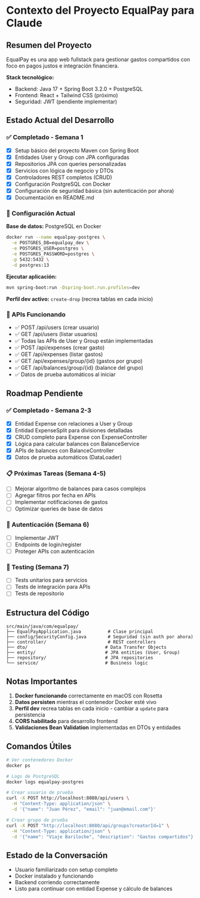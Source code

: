 # Contexto del Proyecto EqualPay para Claude

## Resumen del Proyecto
EqualPay es una app web fullstack para gestionar gastos compartidos con foco en pagos justos e integración financiera.

**Stack tecnológico:**
- Backend: Java 17 + Spring Boot 3.2.0 + PostgreSQL
- Frontend: React + Tailwind CSS (próximo)
- Seguridad: JWT (pendiente implementar)

## Estado Actual del Desarrollo

### ✅ Completado - Semana 1
- [x] Setup básico del proyecto Maven con Spring Boot
- [x] Entidades User y Group con JPA configuradas
- [x] Repositorios JPA con queries personalizadas
- [x] Servicios con lógica de negocio y DTOs
- [x] Controladores REST completos (CRUD)
- [x] Configuración PostgreSQL con Docker
- [x] Configuración de seguridad básica (sin autenticación por ahora)
- [x] Documentación en README.md

### 🔧 Configuración Actual
**Base de datos:** PostgreSQL en Docker
```bash
docker run --name equalpay-postgres \
  -e POSTGRES_DB=equalpay_dev \
  -e POSTGRES_USER=postgres \
  -e POSTGRES_PASSWORD=postgres \
  -p 5432:5432 \
  -d postgres:13
```

**Ejecutar aplicación:**
```bash
mvn spring-boot:run -Dspring-boot.run.profiles=dev
```

**Perfil dev activo:** `create-drop` (recrea tablas en cada inicio)

### 🧪 APIs Funcionando
- ✅ POST /api/users (crear usuario)
- ✅ GET /api/users (listar usuarios)
- ✅ Todas las APIs de User y Group están implementadas
- ✅ POST /api/expenses (crear gasto)
- ✅ GET /api/expenses (listar gastos)
- ✅ GET /api/expenses/group/{id} (gastos por grupo)
- ✅ GET /api/balances/group/{id} (balance del grupo)
- ✅ Datos de prueba automáticos al iniciar

## Roadmap Pendiente

### ✅ Completado - Semana 2-3
- [x] Entidad Expense con relaciones a User y Group
- [x] Entidad ExpenseSplit para divisiones detalladas
- [x] CRUD completo para Expense con ExpenseController
- [x] Lógica para calcular balances con BalanceService
- [x] APIs de balances con BalanceController
- [x] Datos de prueba automáticos (DataLoader)

### 📋 Próximas Tareas (Semana 4-5)
- [ ] Mejorar algoritmo de balances para casos complejos
- [ ] Agregar filtros por fecha en APIs
- [ ] Implementar notificaciones de gastos
- [ ] Optimizar queries de base de datos

### 🔐 Autenticación (Semana 6)
- [ ] Implementar JWT
- [ ] Endpoints de login/register
- [ ] Proteger APIs con autenticación

### 🧪 Testing (Semana 7)
- [ ] Tests unitarios para servicios
- [ ] Tests de integración para APIs
- [ ] Tests de repositorio

## Estructura del Código

```
src/main/java/com/equalpay/
├── EqualPayApplication.java          # Clase principal
├── config/SecurityConfig.java        # Seguridad (sin auth por ahora)
├── controller/                       # REST controllers
├── dto/                             # Data Transfer Objects
├── entity/                          # JPA entities (User, Group)
├── repository/                      # JPA repositories
└── service/                         # Business logic
```

## Notas Importantes
1. **Docker funcionando** correctamente en macOS con Rosetta
2. **Datos persisten** mientras el contenedor Docker esté vivo
3. **Perfil dev** recrea tablas en cada inicio - cambiar a `update` para persistencia
4. **CORS habilitado** para desarrollo frontend
5. **Validaciones Bean Validation** implementadas en DTOs y entidades

## Comandos Útiles
```bash
# Ver contenedores Docker
docker ps

# Logs de PostgreSQL
docker logs equalpay-postgres

# Crear usuario de prueba
curl -X POST http://localhost:8080/api/users \
  -H "Content-Type: application/json" \
  -d '{"name": "Juan Pérez", "email": "juan@email.com"}'

# Crear grupo de prueba
curl -X POST "http://localhost:8080/api/groups?creatorId=1" \
  -H "Content-Type: application/json" \
  -d '{"name": "Viaje Bariloche", "description": "Gastos compartidos"}'
```

## Estado de la Conversación
- Usuario familiarizado con setup completo
- Docker instalado y funcionando
- Backend corriendo correctamente
- Listo para continuar con entidad Expense y cálculo de balances